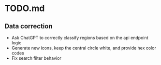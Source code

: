 # TODO.md

## Data correction

- Ask ChatGPT to correctly classify regions based on the api endpoint logic
- Generate new icons, keep the central circle white, and provide hex color codes
- Fix search filter behavior